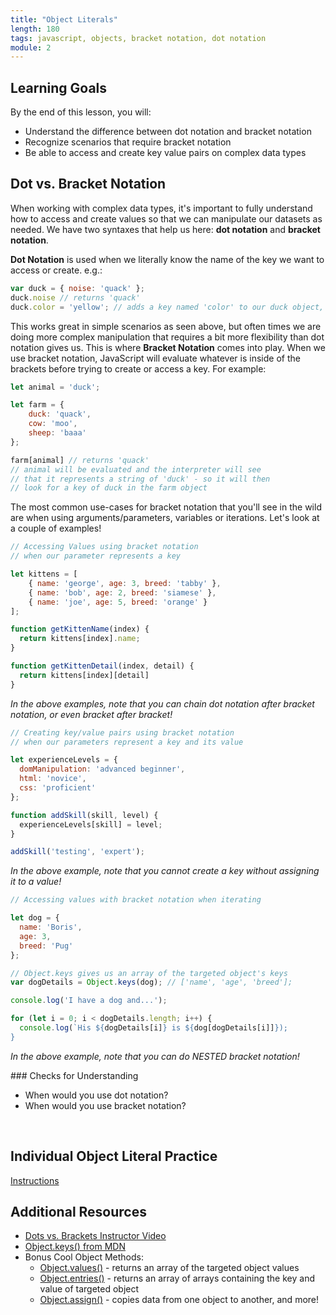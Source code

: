 ```yaml
---
title: "Object Literals"
length: 180
tags: javascript, objects, bracket notation, dot notation
module: 2
---
```


## Learning Goals

By the end of this lesson, you will:

* Understand the difference between dot notation and bracket notation
* Recognize scenarios that require bracket notation
* Be able to access and create key value pairs on complex data types


## Dot vs. Bracket Notation

When working with complex data types, it's important to fully understand how to access and create values so that we can manipulate our datasets as needed. We have two syntaxes that help us here: **dot notation** and **bracket notation**.

**Dot Notation** is used when we literally know the name of the key we want to access or create. e.g.:

```js
var duck = { noise: 'quack' };
duck.noise // returns 'quack'
duck.color = 'yellow'; // adds a key named 'color' to our duck object, with the value 'yellow'
```

This works great in simple scenarios as seen above, but often times we are doing more complex manipulation that requires a bit more flexibility than dot notation gives us. This is where **Bracket Notation** comes into play. When we use bracket notation, JavaScript will evaluate whatever is inside of the brackets before trying to create or access a key. For example:

```js
let animal = 'duck';

let farm = {
    duck: 'quack',
    cow: 'moo',
    sheep: 'baaa'
};

farm[animal] // returns 'quack'
// animal will be evaluated and the interpreter will see
// that it represents a string of 'duck' - so it will then
// look for a key of duck in the farm object
```

The most common use-cases for bracket notation that you'll see in the wild are when using arguments/parameters, variables or iterations. Let's look at a couple of examples!

<!-- Instructor Notes:
    * Go through the following examples in class by typing them out in repls, not just reading them to the class
    * As you start to solve each one, popsicle stick the students to ask them for help with what to do next
    * e.g. "If I want to write a function that takes in an index of a kitten, and I want the function to return
    * the name of my kitten at that index, how might I do that?"
-->

```js
// Accessing Values using bracket notation 
// when our parameter represents a key

let kittens = [
    { name: 'george', age: 3, breed: 'tabby' },
    { name: 'bob', age: 2, breed: 'siamese' },
    { name: 'joe', age: 5, breed: 'orange' }
];

function getKittenName(index) {
  return kittens[index].name;
}

function getKittenDetail(index, detail) {
  return kittens[index][detail]  
}
```

*In the above examples, note that you can chain dot notation after bracket notation, or even bracket after bracket!*


```js
// Creating key/value pairs using bracket notation
// when our parameters represent a key and its value

let experienceLevels = {
  domManipulation: 'advanced beginner',
  html: 'novice',
  css: 'proficient'
};

function addSkill(skill, level) {
  experienceLevels[skill] = level;
}

addSkill('testing', 'expert');
```

*In the above example, note that you cannot create a key without assigning it to a value!*


```js
// Accessing values with bracket notation when iterating

let dog = {
  name: 'Boris',
  age: 3,
  breed: 'Pug'
};

// Object.keys gives us an array of the targeted object's keys
var dogDetails = Object.keys(dog); // ['name', 'age', 'breed'];

console.log('I have a dog and...');

for (let i = 0; i < dogDetails.length; i++) {
  console.log(`His ${dogDetails[i]} is ${dog[dogDetails[i]]});
}
```

*In the above example, note that you can do NESTED bracket notation!*


<section class="checks-for-understanding">
### Checks for Understanding

* When would you use dot notation?
* When would you use bracket notation?

</section>
</br>

## Individual Object Literal Practice
[Instructions](https://gist.github.com/hannahhch/14ef41fb61103bb532ddb91d725d44dd)

## Additional Resources
* [Dots vs. Brackets Instructor Video](https://www.youtube.com/watch?v=DJ0deyVQZPw)
* [Object.keys() from MDN](https://developer.mozilla.org/en-US/docs/Web/JavaScript/Reference/Global_Objects/Object/keys)
* Bonus Cool Object Methods:
  * [Object.values()](https://developer.mozilla.org/en-US/docs/Web/JavaScript/Reference/Global_objects/Object/values) - returns an array of the targeted object values
  * [Object.entries()](https://developer.mozilla.org/en-US/docs/Web/JavaScript/Reference/Global_Objects/Object/entries) - returns an array of arrays containing the key and value of targeted object
  * [Object.assign()](https://developer.mozilla.org/en-US/docs/Web/JavaScript/Reference/Global_Objects/Object/assign) - copies data from one object to another, and more!

<!-- Instructor Resources

Level I Prompts
----------------------------------------------------
* Post the link to this repl in their slack channel: https://repl.it/repls/TrustyCarpalCalculator
* Students should FORK the repl and start solving each prompt on their own
* Each prompt should be almost an identical challenge to the exercises shown in class, nothing easier/nothing harder
* As they finish, they should DM you their solutions and take a POM while you review their answers
* If their answers are sound, DM the person back and tell them to move into the vault where they will
  meet Khalid/another instructor and be given another set of more challenging prompts
* A lot of people will start to finish around the same time - grab an extra instructor to help you review
  and don't provide feedback/nitpick on their solutions. Take a very quick glance and if it all looks sound,
  send them onto the second instructor
* When there are 50 minutes left in the lesson time, anyone who has not moved onto the next level of prompts
  should take a 5-minute POM, then come back to the classroom and you will spend the last 45 minutes reviewing 
  the solutions to each prompt as a class. I would use popsicle sticks to call on students to help you solve them
  by telling you what to type
* Answer Key, for your reference: https://repl.it/repls/TerribleBlindDesign


## Level II Prompts, for secondary instructor
----------------------------------------------------
* Secondary instructor should wait in the vault or other instructional area for students who
  complete the level I prompts
* As students join you, DM them the link to the following repl: https://repl.it/repls/ImpressiveImpureApache
* Students should FORK the repl and start solving each prompt on their own
* As the group grows larger, they can begin to talk and help each other out
* Feel free to provide some assistance if students get stuck or need help, but you're mostly
  there just to facilitate rather than lead a lecture/session
* Answer Key, for your reference: https://repl.it/repls/JampackedLatestPortablesoftware

-->
